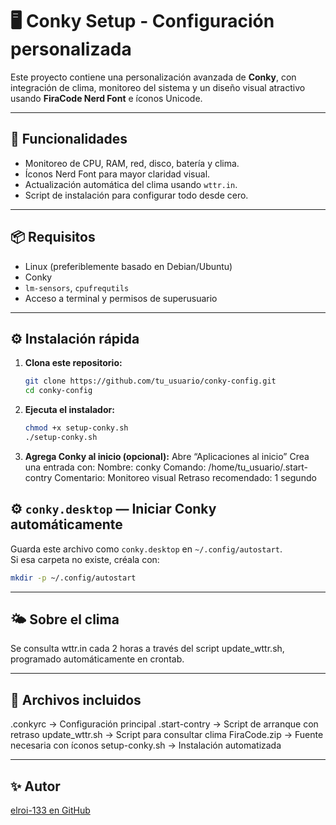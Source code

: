 # 🖥️ Conky Setup - Configuración personalizada

Este proyecto contiene una personalización avanzada de **Conky**, con integración de clima, monitoreo del sistema y un diseño visual atractivo usando **FiraCode Nerd Font** e íconos Unicode.

---

## 🚀 Funcionalidades

- Monitoreo de CPU, RAM, red, disco, batería y clima.
- Íconos Nerd Font para mayor claridad visual.
- Actualización automática del clima usando `wttr.in`.
- Script de instalación para configurar todo desde cero.

---

## 📦 Requisitos

- Linux (preferiblemente basado en Debian/Ubuntu)
- Conky
- `lm-sensors`, `cpufrequtils`
- Acceso a terminal y permisos de superusuario

---

## ⚙️ Instalación rápida

1. **Clona este repositorio:**
   ```bash
   git clone https://github.com/tu_usuario/conky-config.git
   cd conky-config
   ```


2. **Ejecuta el instalador:**
   ```bash
   chmod +x setup-conky.sh
   ./setup-conky.sh
   ```

3. **Agrega Conky al inicio (opcional):**
   Abre “Aplicaciones al inicio”
   Crea una entrada con:
   Nombre: conky
   Comando: /home/tu_usuario/.start-contry
   Comentario: Monitoreo visual
   Retraso recomendado: 1 segundo


## ⚙️ `conky.desktop` — Iniciar Conky automáticamente
   Guarda este archivo como `conky.desktop` en `~/.config/autostart`.  
   Si esa carpeta no existe, créala con:
   ```bash
   mkdir -p ~/.config/autostart
   ```
---

## 🌤️ Sobre el clima
   Se consulta wttr.in cada 2 horas a través del script update_wttr.sh, programado automáticamente en crontab.

---

## 🧰 Archivos incluidos
   .conkyrc → Configuración principal
   .start-contry → Script de arranque con retraso
   update_wttr.sh → Script para consultar clima
   FiraCode.zip → Fuente necesaria con íconos
   setup-conky.sh → Instalación automatizada

---

## ✨ Autor
[elroi-133 en GitHub](https://github.com/elroi-133)
